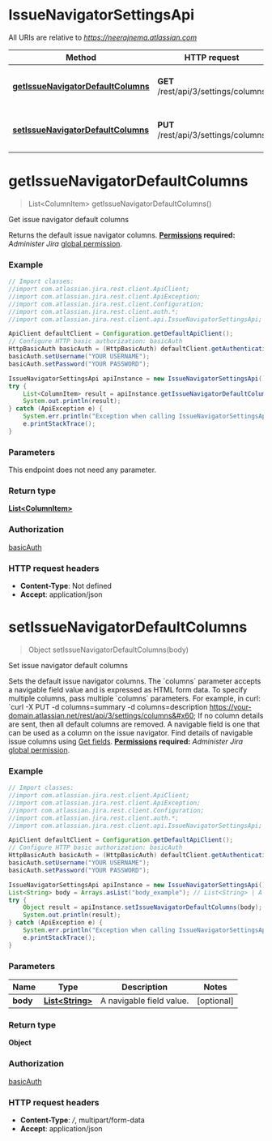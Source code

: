 # IssueNavigatorSettingsApi

All URIs are relative to *https://neerajnema.atlassian.com*

Method | HTTP request | Description
------------- | ------------- | -------------
[**getIssueNavigatorDefaultColumns**](IssueNavigatorSettingsApi.md#getIssueNavigatorDefaultColumns) | **GET** /rest/api/3/settings/columns | Get issue navigator default columns
[**setIssueNavigatorDefaultColumns**](IssueNavigatorSettingsApi.md#setIssueNavigatorDefaultColumns) | **PUT** /rest/api/3/settings/columns | Set issue navigator default columns

<a name="getIssueNavigatorDefaultColumns"></a>
# **getIssueNavigatorDefaultColumns**
> List&lt;ColumnItem&gt; getIssueNavigatorDefaultColumns()

Get issue navigator default columns

Returns the default issue navigator columns.  **[Permissions](#permissions) required:** *Administer Jira* [global permission](https://confluence.atlassian.com/x/x4dKLg).

### Example
```java
// Import classes:
//import com.atlassian.jira.rest.client.ApiClient;
//import com.atlassian.jira.rest.client.ApiException;
//import com.atlassian.jira.rest.client.Configuration;
//import com.atlassian.jira.rest.client.auth.*;
//import com.atlassian.jira.rest.client.api.IssueNavigatorSettingsApi;

ApiClient defaultClient = Configuration.getDefaultApiClient();
// Configure HTTP basic authorization: basicAuth
HttpBasicAuth basicAuth = (HttpBasicAuth) defaultClient.getAuthentication("basicAuth");
basicAuth.setUsername("YOUR USERNAME");
basicAuth.setPassword("YOUR PASSWORD");

IssueNavigatorSettingsApi apiInstance = new IssueNavigatorSettingsApi();
try {
    List<ColumnItem> result = apiInstance.getIssueNavigatorDefaultColumns();
    System.out.println(result);
} catch (ApiException e) {
    System.err.println("Exception when calling IssueNavigatorSettingsApi#getIssueNavigatorDefaultColumns");
    e.printStackTrace();
}
```

### Parameters
This endpoint does not need any parameter.

### Return type

[**List&lt;ColumnItem&gt;**](ColumnItem.md)

### Authorization

[basicAuth](../README.md#basicAuth)

### HTTP request headers

 - **Content-Type**: Not defined
 - **Accept**: application/json

<a name="setIssueNavigatorDefaultColumns"></a>
# **setIssueNavigatorDefaultColumns**
> Object setIssueNavigatorDefaultColumns(body)

Set issue navigator default columns

Sets the default issue navigator columns.  The &#x60;columns&#x60; parameter accepts a navigable field value and is expressed as HTML form data. To specify multiple columns, pass multiple &#x60;columns&#x60; parameters. For example, in curl:  &#x60;curl -X PUT -d columns&#x3D;summary -d columns&#x3D;description https://your-domain.atlassian.net/rest/api/3/settings/columns&#x60;  If no column details are sent, then all default columns are removed.  A navigable field is one that can be used as a column on the issue navigator. Find details of navigable issue columns using [Get fields](#api-rest-api-3-field-get).  **[Permissions](#permissions) required:** *Administer Jira* [global permission](https://confluence.atlassian.com/x/x4dKLg).

### Example
```java
// Import classes:
//import com.atlassian.jira.rest.client.ApiClient;
//import com.atlassian.jira.rest.client.ApiException;
//import com.atlassian.jira.rest.client.Configuration;
//import com.atlassian.jira.rest.client.auth.*;
//import com.atlassian.jira.rest.client.api.IssueNavigatorSettingsApi;

ApiClient defaultClient = Configuration.getDefaultApiClient();
// Configure HTTP basic authorization: basicAuth
HttpBasicAuth basicAuth = (HttpBasicAuth) defaultClient.getAuthentication("basicAuth");
basicAuth.setUsername("YOUR USERNAME");
basicAuth.setPassword("YOUR PASSWORD");

IssueNavigatorSettingsApi apiInstance = new IssueNavigatorSettingsApi();
List<String> body = Arrays.asList("body_example"); // List<String> | A navigable field value.
try {
    Object result = apiInstance.setIssueNavigatorDefaultColumns(body);
    System.out.println(result);
} catch (ApiException e) {
    System.err.println("Exception when calling IssueNavigatorSettingsApi#setIssueNavigatorDefaultColumns");
    e.printStackTrace();
}
```

### Parameters

Name | Type | Description  | Notes
------------- | ------------- | ------------- | -------------
 **body** | [**List&lt;String&gt;**](String.md)| A navigable field value. | [optional]

### Return type

**Object**

### Authorization

[basicAuth](../README.md#basicAuth)

### HTTP request headers

 - **Content-Type**: */*, multipart/form-data
 - **Accept**: application/json

